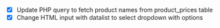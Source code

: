 - [x] Update PHP query to fetch product names from product_prices table
- [x] Change HTML input with datalist to select dropdown with options
